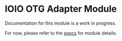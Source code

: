 # IOIO OTG Adapter Module
Documentation for this module is a work in progress.

For now, please refer to the [specs](specs.yaml) for module details.
